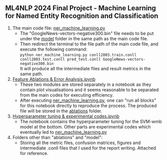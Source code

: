## ML4NLP 2024 Final Project - Machine Learning for Named Entity Recognition and Classification
1. The main code file: [ner_machine_learning.py](ner_machine_learning.py)
   - The "GoogleNews-vectors-negative300.bin" file needs to be put under the [model]() folder in the same path as the main code file.
   - Then redirect the terminal to the file path of the main code file, and execute the following command:  
     `python ner_machine_learning.py conll2003.train.conll conll2003.test.conll pred_test.conll GoogleNews-vectors-negative300.bin`  
     It will produce all the intermediate files and result metrics in the same path.
2. [Feature Ablations & Error Analysis.ipynb](Feature%20Ablations%20&%20Error%20Analysis.ipynb)
   - These two modules are stored separately in a notebook as they contain plot visualisations and it seems reasonable to be separated from the main codes for executing efficiency.
   - After executing [ner_machine_learning.py](ner_machine_learning.py), one can "run all blocks" for this notebook directly to reproduce the process. The produced file will be stored in the [ablations]() folder.
3. [Hyperparameter tuning & experimental codes.ipynb](Hyperparameter%20tuning%20&%20experimental%20codes.ipynb)
   - The notebook contains the hyperparameter tuning for the SVM-wmb model at the bottom. Other parts are experimental codes which eventually led to [ner_machine_learning.py](ner_machine_learning.py)
4. Folders other than "ablations" and "model":
   - Storing all the metric files, confusion matrices, figures and intermediate .conll files that I used for the report writing. Attached for reference.
